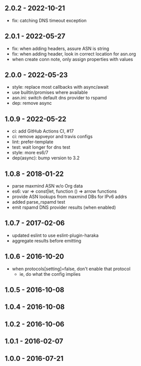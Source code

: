 ## 2.0.2 - 2022-10-21

- fix: catching DNS timeout exception

## 2.0.1 - 2022-05-27

- fix: when adding headers, assure ASN is string
- fix: when adding header, look in correct location for asn.org
- when create conn note, only assign properties with values


## 2.0.0 - 2022-05-23

- style: replace most callbacks with async/await
- use builtin/promises where available
- asn.ini: switch default dns provider to rspamd
- dep: remove async


## 1.0.9 - 2022-05-22

- ci: add GitHub Actions CI, #17
- ci: remove appveyor and travis configs
- lint: prefer-template
- test: wait longer for dns test
- style: more es6/7
- dep(async): bump version to 3.2


## 1.0.8 - 2018-01-22

- parse maxmind ASN w/o Org data
- es6: var => const|let, function () => arrow functions
- provide ASN lookups from maxmind DBs for IPv6 addrs
- added parse_rspamd test
- emit rspamd DNS provider results (when enabled)


## 1.0.7 - 2017-02-06

- updated eslint to use eslint-plugin-haraka
- aggregate results before emitting


## 1.0.6 - 2016-10-20

* when protocols[setting]=false, don't enable that protocol
    * ie, do what the config implies


## 1.0.5 - 2016-10-08

## 1.0.4 - 2016-10-08

## 1.0.2 - 2016-10-06

## 1.0.1 - 2016-02-07

## 1.0.0 - 2016-07-21

